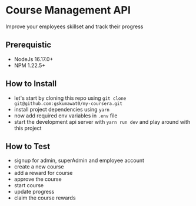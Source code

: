 # Course Management API

Improve your employees skillset and track their progress

## Prerequistic

-   NodeJs 16.17.0+
-   NPM 1.22.5+

## How to Install

-   let's start by cloning this repo using `git clone git@github.com:gskumawat0/my-coursera.git`
-   install project dependencies using `yarn`
-   now add required env variables in `.env` file
-   start the development api server with `yarn run dev` and play around with this project

## How to Test

-   signup for admin, superAdmin and employee account
-   create a new course
-   add a reward for course
-   approve the course
-   start course
-   update progress
-   claim the course rewards
